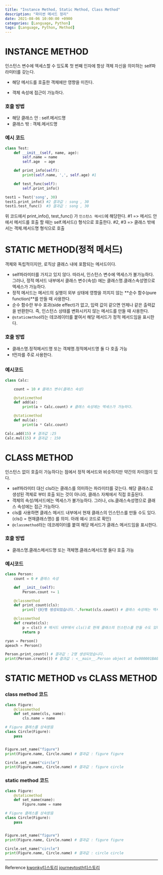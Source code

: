```yaml
---
title: "Instance Method, Static Method, Class Method"
description: "파이썬 메서드 정리"
date: 2021-08-06 10:00:00 +0900
categories: [Language, Python]
tags: [Language, Python, Method]
---
```


# INSTANCE METHOD
인스턴스 변수에 엑세스할 수 있도록 첫 번째 인자에 항상 객체 자신을 의미하는 self파라미터를 갖는다.

- 해당 메서드를 호출한 객체에만 영향을 미친다.

- 객체 속성에 접근이 가능하다.

### 호출 방법

- 해당 클래스 안 : self.메서드명
- 클래스 밖 : 객체.메서드명

### 예시 코드

```python
class Test:
    def __init__(self, name, age):
        self.name = name
        self.age  = age

    def print_info(self):
        print(self.name, ',', self.age) #1

    def test_func(self):
        self.print_info() 

test1 = Test('song', 30)
test1.print_info() #2 결과값 : song , 30 
test1.test_func()  #3 결과값 : song , 30

```
위 코드에서 print_info(), test_func() 가 ```인스턴스 메서드```에 해당한다.
#1 => 메서드 안에서 메서드를 호출 할 때는 self.메서드() 형식으로 호출한다.
#2, #3 => 클래스 밖에서는 객체.메서드명 형식으로 호출

# STATIC METHOD(정적 메서드)
객체와 독립적이지만, 로직상 클래스 내에 포함되는 메서드이다.
- self파라미터를 가지고 있지 않다. 따라서, 인스턴스 변수에 액세스가 불가능하다.
그러나, 정적 메서드 내부에서 클래스 변수(속성) 에는 클래스명.클래스속성명으로 엑세스가 가능하다.
- 정적 메서드는 메서드의 실행이 외부 상태에 영향을 끼치지 않는 **순수 함수(pure function)**를 만들 때 사용한다.
- 순수 함수란 부수 효과(side effect)가 없고, 입력 값이 같으면 언제나 같은 출력값을 반환한다.
즉, 인스턴스 상태를 변화시키지 않는 메서드를 만들 때 사용한다.
- ```@staticmethod```라는 데코레이터를 붙여서 해당 메서드가 정적 메서드임을 표시한다.

### 호출 방법
- 클래스명.정적메서드명 또는 객체명.정적메서드명 둘 다 호출 가능
- ❗️전자를 주로 사용한다.
### 예시코드
```python
class Calc:

    count = 10 # 클래스 변수(클래스 속성)

    @staticmethod
    def add(a):
        print(a + Calc.count) # 클래스 속성에는 엑세스가 가능하다.

    @staticmethod
    def mul(a):
        print(a * Calc.count)

Calc.add(15) # 결과값 :25 
Calc.mul(15) # 결과값 : 150
```

# CLASS METHOD
인스턴스 없이 호출이 가능하다는 점에서 정적 메서드와 비슷하지만 약간의 차이점이 있다.
- self파라미터 대신 cls라는 클래스를 의미하는 파라미터를 갖는다.
해당 클래스로 생성된 객체로 부터 호출 되는 것이 아니라, 클래스 자체에서 직접 호출된다.
- 객체의 속성/메서드에는 엑세스가 불가능하다.
그러나, cls.클래스속성명으로 클래스 속성에는 접근 가능하다.
- cls를 사용하면 클레스 메서드 내부에서 현재 클래스의 인스턴스를 만들 수도 있다. (cls() = 현재클래스명() 를 의미. 아래 예시 코드로 확인)
- ```@classmethod```라는 데코레이터를 붙여 해당 메서드가 클래스 메서드임을 표시한다.

### 호출 방법
- 클래스명.클래스메서드명 또는 객체명.클래스메서드명 둘다 호출 가능

### 예시코드
```python
class Person:
    count = 0 # 클래스 속성

    def __init__(self):
        Person.count += 1

    @classmethod
    def print_count(cls):
        print('{0}명 생성되었습니다.'.format(cls.count)) # 클래스 속성에는 엑세스가 가능하다.

    @classmethod
    def create(cls):
        p = cls() # 메서드 내부에서 cls()로 현재 클래스의 인스턴스를 만들 수도 있다. 즉, cls() = Person()을 의미한다.
        return p    

ryan = Person()
apeach = Person()

Person.print_count() # 결과값 : 2명 생성되었습니다.
print(Person.create()) # 결과값 : <__main__.Person object at 0x000001BA0AE143D0> Person클래스로 부터 생성된 인스턴스임을 확인할 수 있다.

```

# STATIC METHOD vs CLASS METHOD

### class method 코드
```python
class Figure:
    @classmethod
    def set_name(cls, name):
        cls.name = name

# Figure 클래스를 상속받음
class Circle(Figure):
    pass


Figure.set_name("figure")
print(Figure.name, Circle.name) # 결과값 : figure figure

Circle.set_name("circle")
print(Figure.name, Circle.name) # 결과값 : figure circle
```
### static method 코드
```python
class Figure:
    @staticmethod
    def set_name(name):
        Figure.name = name

# Figure 클래스를 상속받음
class Circle(Figure):
    pass


Figure.set_name("figure")
print(Figure.name, Circle.name) # 결과값 : figure figure

Circle.set_name("circle")
print(Figure.name, Circle.name) # 결과값 : circle circle
```
---
Reference
[kwonky티스토리](https://kwonkyo.tistory.com/243)
[journeytosth티스토리](https://journeytosth.tistory.com/73)
